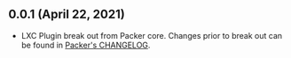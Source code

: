 ## 0.0.1 (April 22, 2021)

* LXC Plugin break out from Packer core. Changes prior to break out can be found in [Packer's CHANGELOG](https://github.com/hashicorp/packer/blob/master/CHANGELOG.md).
